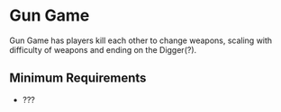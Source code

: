 # Gun Game

Gun Game has players kill each other to change weapons, scaling with difficulty of weapons and ending on the Digger(?).

## Minimum Requirements
- ???